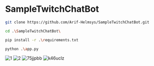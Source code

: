 # SampleTwitchChatBot

```bash
git clone https://github.com/Arif-Helmsys/SampleTwitchChatBot.git
```
```bash
cd .\SampleTwitchChatBot\
```
```bash
pip install -r .\requirements.txt
```
```bash
python .\app.py
```
![1](https://user-images.githubusercontent.com/84701901/206918129-5880dc1f-a04c-4d97-855e-4f15d5758214.png)
![2](https://user-images.githubusercontent.com/84701901/206918138-482dc3a1-0892-49c0-926c-197c162b75aa.png)
![75jjpbb](https://user-images.githubusercontent.com/84701901/206918166-eff50388-d709-41d3-9758-f684b872d301.png)
![k46uclz](https://user-images.githubusercontent.com/84701901/206918247-aecaacb2-f61f-449d-9127-97fff8a2006b.png)
